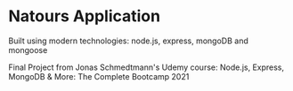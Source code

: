# Natours Application

Built using modern technologies: node.js, express, mongoDB and mongoose

Final Project from Jonas Schmedtmann's Udemy course: Node.js, Express, MongoDB & More: The Complete Bootcamp 2021
